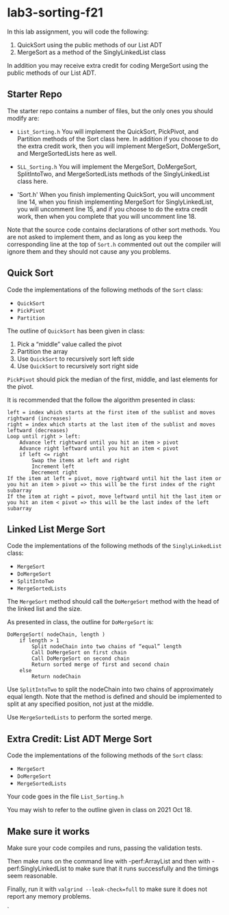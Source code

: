 # lab3-sorting-f21

In this lab assignment, you will code the following:

1) QuickSort using the public methods of our List ADT
2) MergeSort as a method of the SinglyLinkedList class

In addition you may receive extra credit for coding MergeSort using the public methods of our List ADT.


## Starter Repo

The starter repo contains a number of files, but the only ones you should modify are:

- `List_Sorting.h`  You will implement the QuickSort, PickPivot, and Partition methods of the Sort class here.  In addition if you choose to do the extra credit work, then you will implement MergeSort, DoMergeSort, and MergeSortedLists here as well.

- `SLL_Sorting.h`  You will implement the MergeSort, DoMergeSort, SplitIntoTwo, and MergeSortedLists methods of the SinglyLinkedList class here.

- 'Sort.h' When you finish implementing QuickSort, you will uncomment line 14, when you finish implementing MergeSort for SinglyLinkedList, you will uncomment line 15, and if you choose to do the extra credit work, then when you complete that you will uncomment line 18.

Note that the source code contains declarations of other sort methods.  You are not asked to implement them, and as long as you keep the corresponding line at the top of `Sort.h` commented out out the compiler will ignore them and they should not cause any you problems.
 	
## Quick Sort

Code the implementations of the following methods of the `Sort` class:

- `QuickSort`
- `PickPivot`
- `Partition`


The outline of `QuickSort` has been given in class:

1. Pick a “middle” value called the pivot
2. Partition the array
3. Use `QuickSort` to recursively sort left side
4. Use `QuickSort` to recursively sort right side

`PickPivot` should pick the median of the first, middle, and last elements for the pivot.

It is recommended that the follow the algorithm presented in class:

```
left = index which starts at the first item of the sublist and moves rightward (increases)
right = index which starts at the last item of the sublist and moves leftward (decreases)
Loop until right > left:
	Advance left rightward until you hit an item > pivot
	Advance right leftward until you hit an item < pivot
	if left <= right 
		Swap the items at left and right 
		Increment left
		Decrement right
If the item at left = pivot, move rightward until hit the last item or you hit an item > pivot => this will be the first index of the right subarray
If the item at right = pivot, move leftward until hit the last item or you hit an item < pivot => this will be the last index of the left subarray
``` 

## Linked List Merge Sort
Code the implementations of the following methods of the `SinglyLinkedList` class:

- `MergeSort`
- `DoMergeSort`
- `SplitIntoTwo`
- `MergeSortedLists`


The `MergeSort` method should call the `DoMergeSort` method with the head of the linked list and the size.  

As presented in class, the outline for `DoMergeSort` is:

```
DoMergeSort( nodeChain, length ) 
	if length > 1
		Split nodeChain into two chains of “equal” length
		Call DoMergeSort on first chain
		Call DoMergeSort on second chain
		Return sorted merge of first and second chain
	else
		Return nodeChain
```

Use `SplitIntoTwo` to split the nodeChain into two chains of approximately equal length.  Note that the method is defined and should be implemented to split at any specified position, not just at the middle.

Use `MergeSortedLists` to perform the sorted merge.

## Extra Credit: List ADT Merge Sort

Code the implementations of the following methods of the `Sort` class:

- `MergeSort`
- `DoMergeSort`
- `MergeSortedLists`

Your code goes in the file `List_Sorting.h`

You may wish to refer to the outline given in class on 2021 Oct 18.  

##  Make sure it works

Make sure your code compiles and runs, passing the validation tests.

Then make runs on the command line with -perf:ArrayList and then with -perf:SinglyLinkedList to make sure that it runs successfully and the timings seem reasonable.

Finally, run it with `valgrind --leak-check=full` to make sure it does not report any memory problems.




`
